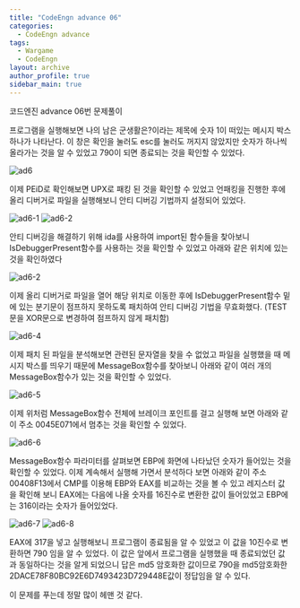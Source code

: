 ```yaml
---
title: "CodeEngn advance 06"
categories:
  - CodeEngn advance
tags:
  - Wargame
  - CodeEngn
layout: archive
author_profile: true
sidebar_main: true
---
```


코드엔진 advance 06번 문제풀이

프로그램을 실행해보면 나의 남은 군생활은?이라는 제목에 숫자 1이 떠있는 메시지 박스 하나가 나타난다. 이 창은 확인을 눌러도 esc를 눌러도 꺼지지 않았지만 숫자가 하나씩 올라가는 것을 알 수 있었고 790이 되면 종료되는 것을 확인할 수 있었다.

![ad6](https://user-images.githubusercontent.com/91646923/135482237-7585f140-04b5-4b15-b8aa-c46fc53b2941.JPG)

이제 PEiD로 확인해보면 UPX로 패킹 된 것을 확인할 수 있었고 언패킹을 진행한 후에 올리 디버거로 파일을 실행해보니 안티 디버깅 기법까지 설정되어 있었다.

![ad6-1](https://user-images.githubusercontent.com/91646923/135482246-d5017685-3a55-4ae9-babc-1ef21abaf824.JPG)
![ad6-2](https://user-images.githubusercontent.com/91646923/135482253-1512c332-10c1-4139-ae51-7d174259deef.JPG)

안티 디버깅을 해결하기 위해 ida를 사용하여 import된 함수들을 찾아보니 IsDebuggerPresent함수를 사용하는 것을 확인할 수 있었고 아래와 같은 위치에 있는 것을 확인하였다

![ad6-2](https://user-images.githubusercontent.com/91646923/135482277-84485a40-5d23-4de5-a6ca-2233c51ec201.JPG)

이제 올리 디버거로 파일을 열어 해당 위치로 이동한 후에 IsDebuggerPresent함수 밑에 있는 분기문이 점프하지 못하도록 패치하여 안티 디버깅 기법을 무효화했다. (TEST문을 XOR문으로 변경하여 점프하지 않게 패치함)

![ad6-4](https://user-images.githubusercontent.com/91646923/135482284-19213c7b-81a3-483c-91c2-9652462da6fa.JPG)

이제 패치 된 파일을 분석해보면 관련된 문자열을 찾을 수 없었고 파일을 실행했을 때 메시지 박스를 띄우기 때문에 MessageBox함수를 찾아보니 아래와 같이 여러 개의 MessageBox함수가 있는 것을 확인할 수 있었다.

![ad6-5](https://user-images.githubusercontent.com/91646923/135482290-b71288ba-70ab-4bfc-8bfb-f2bbe4b50013.JPG)

이제 위처럼 MessageBox함수 전체에 브레이크 포인트를 걸고 실행해 보면 아래와 같이 주소 0045E071에서 멈추는 것을 확인할 수 있었다.

![ad6-6](https://user-images.githubusercontent.com/91646923/135482295-dceeedac-48ff-478f-9db1-36d8b31f1824.JPG)

MessageBox함수 파라미터를 살펴보면 EBP에 화면에 나타났던 숫자가 들어있는 것을 확인할 수 있었다. 이제 계속해서 실행해 가면서 분석하다 보면 아래와 같이 주소 00408F13에서 CMP를 이용해 EBP와 EAX를 비교하는 것을 볼 수 있고 레지스터 값을 확인해 보니 EAX에는 다음에 나올 숫자를 16진수로 변환한 값이 들어있었고 EBP에는 316이라는 숫자가 들어있었다.

![ad6-7](https://user-images.githubusercontent.com/91646923/135482303-2ac8dc37-d786-4038-a76e-ee2b65b242cd.JPG)
![ad6-8](https://user-images.githubusercontent.com/91646923/135482315-09d8583f-1c1f-4529-badc-223b7dccc214.JPG)

EAX에 317을 넣고 실행해보니 프로그램이 종료됨을 알 수 있었고 이 값을 10진수로 변환하면 790 임을 알 수 있었다. 이 값은 앞에서 프로그램을 실행했을 때 종료되었던 값과 동일하다는 것을 알게 되었으니 답은 md5 암호화한 값이므로 790을 md5암호화한 2DACE78F80BC92E6D7493423D729448E값이 정답임을 알 수 있다.

이 문제를 푸는데 정말 많이 헤맨 것 같다.
